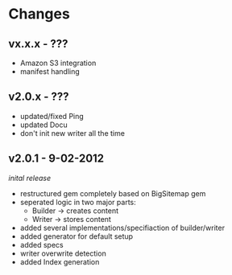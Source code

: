 # Changes

## vx.x.x - ???

  * Amazon S3 integration
  * manifest handling

## v2.0.x - ???

  * updated/fixed Ping
  * updated Docu
  * don't init new writer all the time

## v2.0.1 - 9-02-2012
  _inital release_

  * restructured gem completely based on BigSitemap gem
  * seperated logic in two major parts:
    * Builder -> creates content
    * Writer -> stores content
  * added several implementations/specifiaction of builder/writer
  * added generator for default setup
  * added specs
  * writer overwrite detection
  * added Index generation
